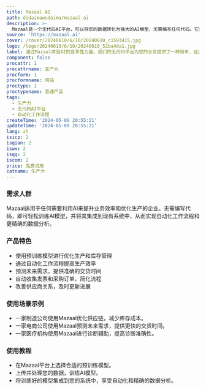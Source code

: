 ```yaml
---
title: Mazaal AI
path: didaimawudaima/mazaal-ai
description: >-
  Mazaal是一个无代码AI平台，可以将您的数据转化为强大的AI模型，无需编写任何代码。它提供了多种预训练模型，可以用于优化生产、管理库存、预测需求等。Mazaal可以自动化工作流程，提高效率，并帮助您解决业务中的各种问题。
source: 'https://mazaal.ai'
cover: /cover/20240610/6/10/20240610_c1593415.jpg
logo: /logo/20240610/6/10/20240610_52ba4da1.jpg
label: 通过Mazaal体验AI的变革性力量。我们的无代码平台为您的业务提供了一种简单、经济的利用AI的方式。
component: false
procattr: 1
procattrname: 生产力
procform: 1
procformname: 网站
proctype: 1
proctypename: 普通产品
tags:
  - 生产力
  - 无代码AI平台
  - 自动化工作流程
createTime: '2024-05-09 20:55:21'
updateTime: '2024-05-09 20:55:21'
lang: zh
isicp: 2
isqian: 2
iswx: 2
isqq: 2
iscom: 2
price: 免费试用
catname: 生产力
---
```




### 需求人群
Mazaal适用于任何需要利用AI来提升业务效率和优化生产的企业。无需编写代码，即可轻松训练AI模型，并将其集成到现有系统中，从而实现自动化工作流程和更精确的数据分析。

### 产品特色
* 使用预训练模型进行优化生产和库存管理
* 通过自动化工作流程提高生产效率
* 预测未来需求，提供准确的交货时间
* 自动收集发票和采购订单，简化流程
* 改善供应商关系，及时更新进展

### 使用场景示例
* 一家制造公司使用Mazaal优化供应链，减少库存成本。
* 一家电商公司使用Mazaal预测未来需求，提供更快的交货时间。
* 一家医疗机构使用Mazaal进行诊断辅助，提高诊断准确性。

### 使用教程
* 在Mazaal平台上选择合适的预训练模型。
* 上传并处理您的数据，训练AI模型。
* 将训练好的模型集成到您的系统中，享受自动化和精确的数据分析。

  
